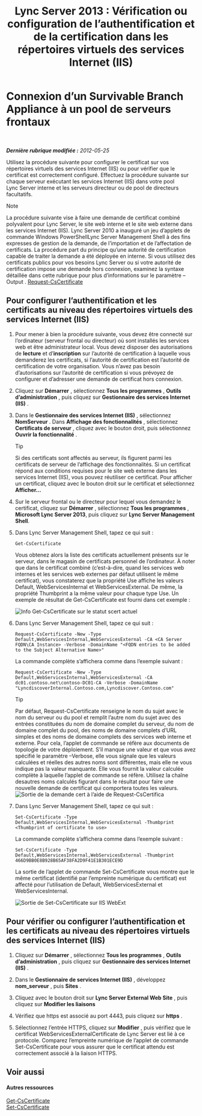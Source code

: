 ﻿---
title: 'Lync Server 2013 : Vérification ou configuration de l’authentification et de la certification dans les répertoires virtuels des services Internet (IIS)'
TOCTitle: Vérification ou configuration de l’authentification et de la certification dans les répertoires virtuels des services Internet (IIS)
ms:assetid: 3ca90be0-1d64-447c-807a-3a2ee3bf625e
ms:mtpsurl: https://technet.microsoft.com/fr-fr/library/Gg429702(v=OCS.15)
ms:contentKeyID: 49296951
ms.date: 05/20/2016
mtps_version: v=OCS.15
ms.translationtype: HT
---

# Connexion d’un Survivable Branch Appliance à un pool de serveurs frontaux

 

_**Dernière rubrique modifiée :** 2012-05-25_

Utilisez la procédure suivante pour configurer le certificat sur vos répertoires virtuels des services Internet (IIS) ou pour vérifier que le certificat est correctement configuré. Effectuez la procédure suivante sur chaque serveur exécutant les services Internet (IIS) dans votre pool Lync Server interne et les serveurs directeur ou de pool de directeurs facultatifs.

> [!NOTE]  
> La procédure suivante vise à faire une demande de certificat combiné polyvalent pour Lync Server, le site web interne et le site web externe dans les services Internet (IIS). Lync Server 2010 a inauguré un jeu d’applets de commande Windows PowerShellLync Server Management Shell à des fins expresses de gestion de la demande, de l’importation et de l’affectation de certificats. La procédure part du principe qu’une autorité de certification capable de traiter la demande a été déployée en interne. Si vous utilisez des certificats publics pour vos besoins Lync Server ou si votre autorité de certification impose une demande hors connexion, examinez la syntaxe détaillée dans cette rubrique pour plus d’informations sur le paramètre –Output . <a href="https://docs.microsoft.com/en-us/powershell/module/skype/Request-CsCertificate">Request-CsCertificate</a>

## Pour configurer l’authentification et les certificats au niveau des répertoires virtuels des services Internet (IIS)

1.  Pour mener à bien la procédure suivante, vous devez être connecté sur l’ordinateur (serveur frontal ou directeur) où sont installés les services web et être administrateur local. Vous devez disposer des autorisations de **lecture** et d’**inscription** sur l’autorité de certification à laquelle vous demanderez les certificats, si l’autorité de certification est l’autorité de certification de votre organisation. Vous n’avez pas besoin d’autorisations sur l’autorité de certification si vous prévoyez de configurer et d’adresser une demande de certificat hors connexion.

2.  Cliquez sur **Démarrer** , sélectionnez **Tous les programmes** , **Outils d’administration** , puis cliquez sur **Gestionnaire des services Internet (IIS)** .

3.  Dans le **Gestionnaire des services Internet (IIS)** , sélectionnez **NomServeur** . Dans **Affichage des fonctionnalités** , sélectionnez **Certificats de serveur** , cliquez avec le bouton droit, puis sélectionnez **Ouvrir la fonctionnalité** .
    
    > [!tip]  
    > Si des certificats sont affectés au serveur, ils figurent parmi les certificats de serveur de l’affichage des fonctionnalités. Si un certificat répond aux conditions requises pour le site web externe dans les services Internet (IIS), vous pouvez réutiliser ce certificat. Pour afficher un certificat, cliquez avec le bouton droit sur le certificat et sélectionnez <strong>Afficher…</strong>

4.  Sur le serveur frontal ou le directeur pour lequel vous demandez le certificat, cliquez sur **Démarrer** , sélectionnez **Tous les programmes** , **Microsoft Lync Server 2013**, puis cliquez sur **Lync Server Management Shell**.

5.  Dans Lync Server Management Shell, tapez ce qui suit :
    
        Get-CsCertificate
    
    Vous obtenez alors la liste des certificats actuellement présents sur le serveur, dans le magasin de certificats personnel de l’ordinateur. À noter que dans le certificat combiné (c’est-à-dire, quand les services web internes et les services web externes par défaut utilisent le même certificat), vous constaterez que la propriété Use affiche les valeurs Default, WebServicesInternal et WebServicesExternal. De même, la propriété Thumbprint a la même valeur pour chaque type Use. Un exemple de résultat de Get-CsCertificate est fourni dans cet exemple :
    
    ![Info Get-CsCertificate sur le statut scert actuel](images/Gg429702.664f6326-6cd5-48e2-8235-fc3950ea43b4(OCS.15).jpg "Info Get-CsCertificate sur le statut scert actuel")

6.  Dans Lync Server Management Shell, tapez ce qui suit :
    
        Request-CsCertificate -New -Type Default,WebServicesInternal,WebServicesExternal -CA <CA Server FQDN\CA Instance> -Verbose -DomainName "<FQDN entries to be added to the Subject Alternative Name>"
    
    La commande complète s’affichera comme dans l’exemple suivant :
    
        Request-CsCertificate -New -Type Default,WebServicesInternal,WebServicesExternal -CA dc01.contoso.net\contoso-DC01-CA -Verbose -DomainName "LyncdiscoverInternal.Contoso.com,Lyncdiscover.Contoso.com"
    
    > [!tip]  
    > Par défaut, Request-CsCertificate renseigne le nom du sujet avec le nom du serveur ou du pool et remplit l’autre nom du sujet avec des entrées constituées du nom de domaine complet du serveur, du nom de domaine complet du pool, des noms de domaine complets d’URL simples et des noms de domaine complets des services web interne et externe. Pour cela, l’applet de commande se réfère aux documents de topologie de votre déploiement. S’il manque une valeur et que vous avez spécifié le paramètre –Verbose, elle vous signale que les valeurs calculées et réelles des autres noms sont différentes, mais elle ne vous indique pas la valeur manquante. Elle vous fournit la valeur calculée complète à laquelle l’applet de commande se réfère. Utilisez la chaîne desautres noms calculés figurant dans le résultat pour faire une nouvelle demande de certificat qui comportera toutes les valeurs.    
    ![Sortie de la demande cert à l’aide de Request-CsCertifica](images/Gg429702.9e59a657-fa75-4454-8fd3-57c81e829f7b(OCS.15).jpg "Sortie de la demande cert à l’aide de Request-CsCertifica")

7.  Dans Lync Server Management Shell, tapez ce qui suit :
    
        Set-CsCertificate -Type Default,WebServicesInternal,WebServicesExternal -Thumbprint <Thumbprint of certificate to use>
    
    La commande complète s’affichera comme dans l’exemple suivant :
    
        Set-CsCertificate -Type Default,WebServicesInternal,WebServicesExternal -Thumbprint 466D9BB0E8B928B65AF38FA2D9F41E1B301ECE9D
    
    La sortie de l’applet de commande Set-CsCertificate vous montre que le même certificat (identifié par l’empreinte numérique du certificat) est affecté pour l’utilisation de Default, WebServicesExternal et WebServicesInternal.
    
    ![Sortie de Set-CsCertificate sur IIS WebExt](images/Gg429702.dd451c9d-7b49-4408-8071-c868cb1e678c(OCS.15).jpg "Sortie de Set-CsCertificate sur IIS WebExt")

## Pour vérifier ou configurer l’authentification et les certificats au niveau des répertoires virtuels des services Internet (IIS)

1.  Cliquez sur **Démarrer** , sélectionnez **Tous les programmes** , **Outils d’administration** , puis cliquez sur **Gestionnaire des services Internet (IIS)** .

2.  Dans le **Gestionnaire de services Internet (IIS)** , développez **nom\_serveur** , puis **Sites** .

3.  Cliquez avec le bouton droit sur **Lync Server External Web Site** , puis cliquez sur **Modifier les liaisons**

4.  Vérifiez que https est associé au port 4443, puis cliquez sur **https** .

5.  Sélectionnez l’entrée HTTPS, cliquez sur **Modifier** , puis vérifiez que le certificat WebServicesExternalCertificate de Lync Server est lié à ce protocole. Comparez l’empreinte numérique de l’applet de commande Set-CsCertificate pour vous assurer que le certificat attendu est correctement associé à la liaison HTTPS.

## Voir aussi

#### Autres ressources

[Get-CsCertificate](https://docs.microsoft.com/en-us/powershell/module/skype/Get-CsCertificate)  
[Set-CsCertificate](https://docs.microsoft.com/en-us/powershell/module/skype/Set-CsCertificate)

